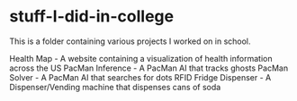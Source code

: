 # stuff-I-did-in-college

This is a folder containing various projects I worked on in school.

Health Map - A website containing a visualization of health information across the US
PacMan Inference - A PacMan AI that tracks ghosts
PacMan Solver - A PacMan AI that searches for dots
RFID Fridge Dispenser - A Dispenser/Vending machine that dispenses cans of soda